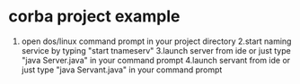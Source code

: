 # corba project example
1. open dos/linux command prompt in your project directory
2.start naming service by typing "start tnameserv"
3.launch server from ide or just type "java Server.java" in your command prompt
4.launch servant from ide or just type "java Servant.java" in your command prompt

